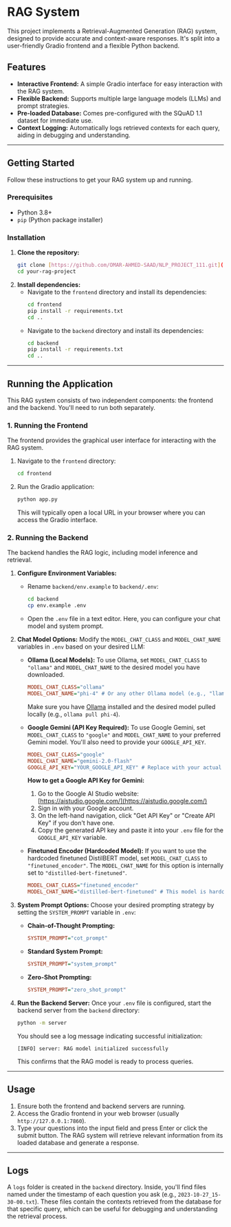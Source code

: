 # RAG System

This project implements a Retrieval-Augmented Generation (RAG) system, designed to provide accurate and context-aware responses. It's split into a user-friendly Gradio frontend and a flexible Python backend.

## Features

* **Interactive Frontend:** A simple Gradio interface for easy interaction with the RAG system.
* **Flexible Backend:** Supports multiple large language models (LLMs) and prompt strategies.
* **Pre-loaded Database:** Comes pre-configured with the SQuAD 1.1 dataset for immediate use.
* **Context Logging:** Automatically logs retrieved contexts for each query, aiding in debugging and understanding.

---

## Getting Started

Follow these instructions to get your RAG system up and running.

### Prerequisites

* Python 3.8+
* `pip` (Python package installer)

### Installation

1.  **Clone the repository:**
    ```bash
    git clone [https://github.com/OMAR-AHMED-SAAD/NLP_PROJECT_111.git](https://github.com/OMAR-AHMED-SAAD/NLP_PROJECT_111.git)
    cd your-rag-project
    ```
2.  **Install dependencies:**
    * Navigate to the `frontend` directory and install its dependencies:
        ```bash
        cd frontend
        pip install -r requirements.txt
        cd ..
        ```
    * Navigate to the `backend` directory and install its dependencies:
        ```bash
        cd backend
        pip install -r requirements.txt
        cd ..
        ```

---

## Running the Application

This RAG system consists of two independent components: the frontend and the backend. You'll need to run both separately.

### 1. Running the Frontend

The frontend provides the graphical user interface for interacting with the RAG system.

1.  Navigate to the `frontend` directory:
    ```bash
    cd frontend
    ```
2.  Run the Gradio application:
    ```bash
    python app.py
    ```
    This will typically open a local URL in your browser where you can access the Gradio interface.

### 2. Running the Backend

The backend handles the RAG logic, including model inference and retrieval.

1.  **Configure Environment Variables:**
    * Rename `backend/env.example` to `backend/.env`:
        ```bash
        cd backend
        cp env.example .env
        ```
    * Open the `.env` file in a text editor. Here, you can configure your chat model and system prompt.

2.  **Chat Model Options:**
    Modify the `MODEL_CHAT_CLASS` and `MODEL_CHAT_NAME` variables in `.env` based on your desired LLM:

    * **Ollama (Local Models):**
        To use Ollama, set `MODEL_CHAT_CLASS` to `"ollama"` and `MODEL_CHAT_NAME` to the desired model you have downloaded.
        ```ini
        MODEL_CHAT_CLASS="ollama"
        MODEL_CHAT_NAME="phi-4" # Or any other Ollama model (e.g., "llama2", "mistral")
        ```
        Make sure you have [Ollama](https://ollama.com/) installed and the desired model pulled locally (e.g., `ollama pull phi-4`).

    * **Google Gemini (API Key Required):**
        To use Google Gemini, set `MODEL_CHAT_CLASS` to `"google"` and `MODEL_CHAT_NAME` to your preferred Gemini model. You'll also need to provide your `GOOGLE_API_KEY`.
        ```ini
        MODEL_CHAT_CLASS="google"
        MODEL_CHAT_NAME="gemini-2.0-flash"
        GOOGLE_API_KEY="YOUR_GOOGLE_API_KEY" # Replace with your actual Google API Key
        ```
        **How to get a Google API Key for Gemini:**
        1.  Go to the Google AI Studio website: [https://aistudio.google.com/](https://aistudio.google.com/)
        2.  Sign in with your Google account.
        3.  On the left-hand navigation, click "Get API Key" or "Create API Key" if you don't have one.
        4.  Copy the generated API key and paste it into your `.env` file for the `GOOGLE_API_KEY` variable.

    * **Finetuned Encoder (Hardcoded Model):**
        If you want to use the hardcoded finetuned DistilBERT model, set `MODEL_CHAT_CLASS` to `"finetuned_encoder"`. The `MODEL_CHAT_NAME` for this option is internally set to `"distilled-bert-finetuned"`.
        ```ini
        MODEL_CHAT_CLASS="finetuned_encoder"
        MODEL_CHAT_NAME="distilled-bert-finetuned" # This model is hardcoded and cannot be changed here
        ```

3.  **System Prompt Options:**
    Choose your desired prompting strategy by setting the `SYSTEM_PROMPT` variable in `.env`:

    * **Chain-of-Thought Prompting:**
        ```ini
        SYSTEM_PROMPT="cot_prompt"
        ```
    * **Standard System Prompt:**
        ```ini
        SYSTEM_PROMPT="system_prompt"
        ```
    * **Zero-Shot Prompting:**
        ```ini
        SYSTEM_PROMPT="zero_shot_prompt"
        ```

4.  **Run the Backend Server:**
    Once your `.env` file is configured, start the backend server from the `backend` directory:
    ```bash
    python -m server
    ```
    You should see a log message indicating successful initialization:
    ```
    [INFO] server: RAG model initialized successfully
    ```
    This confirms that the RAG model is ready to process queries.

---

## Usage

1.  Ensure both the frontend and backend servers are running.
2.  Access the Gradio frontend in your web browser (usually `http://127.0.0.1:7860`).
3.  Type your questions into the input field and press Enter or click the submit button. The RAG system will retrieve relevant information from its loaded database and generate a response.

---

## Logs

A `logs` folder is created in the `backend` directory. Inside, you'll find files named under the timestamp of each question you ask (e.g., `2023-10-27_15-30-00.txt`). These files contain the contexts retrieved from the database for that specific query, which can be useful for debugging and understanding the retrieval process.